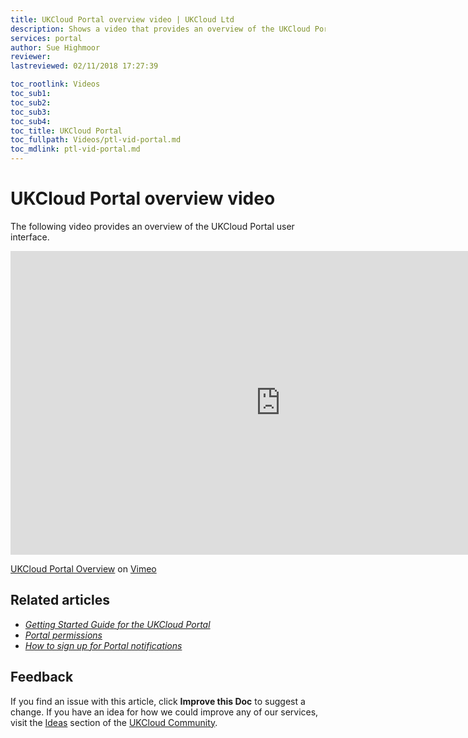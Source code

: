 ```yaml
---
title: UKCloud Portal overview video | UKCloud Ltd
description: Shows a video that provides an overview of the UKCloud Portal user interface
services: portal
author: Sue Highmoor
reviewer:
lastreviewed: 02/11/2018 17:27:39

toc_rootlink: Videos
toc_sub1: 
toc_sub2:
toc_sub3:
toc_sub4:
toc_title: UKCloud Portal
toc_fullpath: Videos/ptl-vid-portal.md
toc_mdlink: ptl-vid-portal.md
---
```


# UKCloud Portal overview video

The following video provides an overview of the UKCloud Portal user interface.

<iframe src="https://player.vimeo.com/video/298596419?color=34d9c3" width="864" height="486" frameborder="0" webkitallowfullscreen mozallowfullscreen allowfullscreen></iframe>

[UKCloud Portal Overview](https://vimeo.com/298596419) on [Vimeo](https://vimeo.com/ukcloud)

## Related articles

- [*Getting Started Guide for the UKCloud Portal*](ptl-gs.md)
- [*Portal permissions*](ptl-ref-overview-permissions.md)
- [*How to sign up for Portal notifications*](ptl-how-signup-notifications.md)

## Feedback

If you find an issue with this article, click **Improve this Doc** to suggest a change. If you have an idea for how we could improve any of our services, visit the [Ideas](https://community.ukcloud.com/ideas) section of the [UKCloud Community](https://community.ukcloud.com).
